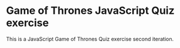 # Game of Thrones JavaScript Quiz exercise

This is a JavaScript Game of Thrones Quiz exercise second iteration.